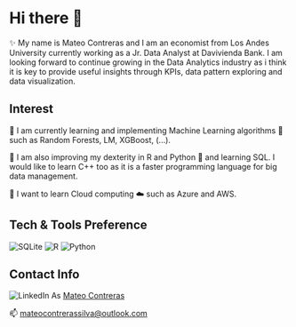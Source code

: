 
# Hi there 👋
✨ My name is Mateo Contreras and I am an economist from Los Andes University currently working as a Jr. Data Analyst at Davivienda Bank. I am looking forward to continue growing in the Data Analytics industry as i think it is key to provide useful insights through KPIs, data pattern exploring and data visualization.


## Interest
🔭 I am currently learning and implementing Machine Learning algorithms 🤖 such as Random Forests, LM, XGBoost, (...).

:seedling: I am also improving my dexterity in R and Python :snake: and learning SQL. I would like to learn C++ too as it is a faster programming language for big data management.

:blue_book: I want to learn Cloud computing ☁️ such as Azure and AWS.

## Tech & Tools Preference
  
  ![SQLite](https://img.shields.io/badge/sqlite-%2307405e.svg?style=for-the-badge&logo=sqlite&logoColor=white) 
  ![R](https://img.shields.io/badge/r-%23276DC3.svg?style=for-the-badge&logo=r&logoColor=white)
  ![Python](https://img.shields.io/badge/python-3670A0?style=for-the-badge&logo=python&logoColor=ffdd54)

## Contact Info

![LinkedIn](https://img.shields.io/badge/linkedin-%230077B5.svg?style=for-the-badge&logo=linkedin&logoColor=white)
  As [Mateo Contreras](https://www.linkedin.com/in/mateocontreras/)
  
  📫 mateocontrerassilva@outlook.com
  
